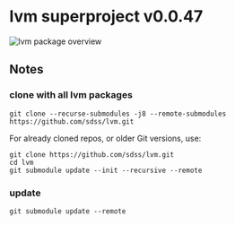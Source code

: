 # lvm superproject v0.0.47


![lvm package overview](docs/uml/overview/lvm_packages.png)

## Notes
### clone with all lvm packages

    git clone --recurse-submodules -j8 --remote-submodules https://github.com/sdss/lvm.git
    
For already cloned repos, or older Git versions, use:

    git clone https://github.com/sdss/lvm.git
    cd lvm
    git submodule update --init --recursive --remote
    
### update 

    git submodule update --remote
    

